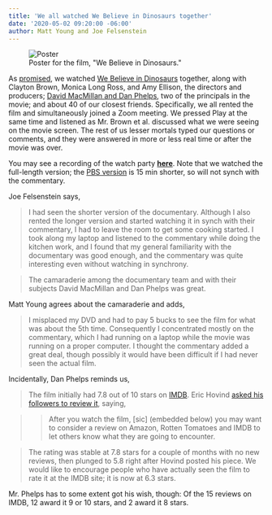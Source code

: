 ```yaml
---
title: 'We all watched We Believe in Dinosaurs together'
date: '2020-05-02 09:20:00 -06:00'
author: Matt Young and Joe Felsenstein
---
```


<figure>
<img src="{{ site.baseurl }}/uploads/2020/We_Believe_Poster.jpg" alt="Poster"/>
<figcaption>Poster for the film, "We Believe in Dinosaurs."
</figcaption>
</figure>

As [promised](https://pandasthumb.org/archives/2020/04/lets-all-watch.html), we watched [We Believe in Dinosaurs](https://en.wikipedia.org/wiki/We_Believe_in_Dinosaurs) together, along with Clayton Brown, Monica Long Ross, and Amy Ellison, the directors and producers; [David MacMillan and Dan Phelps](https://pandasthumb.org/archives/2016/12/we-believe-in-dinosaurs.html), two of the principals in the movie; and about 40 of our closest friends. Specifically, we all rented the film and simultaneously joined a Zoom meeting. We pressed Play at the same time and listened as Mr. Brown et al. discussed what we were seeing on the movie screen. The rest of us lesser mortals typed our questions or comments, and they were answered in more or less real time or after the movie was over. 

You may see a recording of the watch party <strong>[here](https://www.facebook.com/WeBelieveInDinosaurs/videos/we-believe-in-dinosaurs-live-watch-party/2651123065125007/)</strong>. Note that we watched the full-length version; the [PBS version](https://www.pbs.org/independentlens/films/we-believe-in-dinosaurs/) is 15&nbsp;min shorter, so will not synch with the commentary.

Joe Felsenstein says,

<!--more-->

>I had seen the shorter version of the documentary. Although I also rented the longer version and started watching it in synch with their commentary, I had to leave the room to get some cooking started.  I took along my laptop and listened to the commentary while doing the kitchen work, and I found that my general familiarity with the documentary was good enough, and the commentary was quite interesting even without watching in synchrony.

>The camaraderie among the documentary team and with their subjects David MacMillan and Dan Phelps was great.

Matt Young agrees about the camaraderie and adds,

>I misplaced my DVD and had to pay 5 bucks to see the film for what was about the 5th time. Consequently I concentrated mostly on the commentary, which I had running on a laptop while the movie was running on a proper computer. I thought the commentary added a great deal, though possibly it would have been difficult if I had never seen the actual film.

Incidentally, Dan Phelps reminds us,

>The film initially had 7.8 out of 10 stars on [IMDB](https://www.imdb.com/title/tt6316506/). Eric Hovind [asked his followers to review it](https://creationtoday.org/eric-hovind-on-pbs-hey-mom-look-im-on-tv/), saying,

>>After you watch the film, [sic] (embedded below) you may want to consider a review on Amazon, Rotten Tomatoes and IMDB to let others know what they are going to encounter.

>The rating was stable at 7.8 stars for a couple of months with no new reviews, then plunged to 5.8 right after Hovind posted his piece. We would like to encourage people who have actually seen the film to rate it at the IMDB site; it is now at 6.3 stars.

Mr. Phelps has to some extent got his wish, though: Of the 15 reviews on IMDB, 12 award it 9 or 10 stars, and 2 award it 8 stars. 
